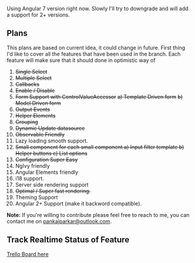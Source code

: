 Using Angular 7 version right now. Slowly I'll try to downgrade and will add a support for 2+ versions.

## Plans

This plans are based on current idea, it could change in future. First thing I'd like to cover all the features that have been used in the branch. Each feature will make sure that it should done in optimistic way of 

 1. ~~Single Select~~
 2. ~~Multiple Select~~
 3. ~~Callbacks~~
 4. ~~Enable / Disable~~
 5. ~~Form Support with ControlValueAccessor~~
    ~~a) Template Driven form~~
    ~~b) Model Driven form~~
 6. ~~Output Events~~
 7. ~~Helper Elements~~
 8. ~~Grouping~~
 9. ~~Dynamic Update datasource~~
10. ~~Observable Friendly~~
11. Lazy loading smooth support.
12. ~~Small component for each small component
    a) Input filter template
    b) Helper buttons
    c) List options~~
13. ~~Configuration Super Easy~~
14. NgIvy friendly
15. Angular Elements friendly
16. i18 support.
17. Server side rendering support
18. ~~Optimal / Super fast rendering.~~
19. Theming Support
20. Angular 2+ Support (make it backword compatible).

**Note:** If you're willing to contribute please feel free to reach to me, you can contact me on pankajparkar@outlook.com.

## Track Realtime Status of Feature

[Trello Board here](https://trello.com/b/fsr5Xewa/ngx-lib-multiselect)